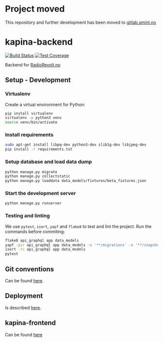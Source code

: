 # Project moved
This repository and further development has been moved to [gitlab.smint.no](https://gitlab.smint.no/kapina/kapina-backend)

# kapina-backend
[![Build Status](https://travis-ci.org/Studentmediene/kapina-backend.svg?branch=dev)](https://travis-ci.org/Studentmediene/kapina-backend)
[![Test Coverage](https://api.codeclimate.com/v1/badges/00e9c6201d2821d81f79/test_coverage)](https://codeclimate.com/github/Studentmediene/kapina-backend/test_coverage)

Backend for [RadioRevolt.no](https://radiorevolt.no)

## Setup - Development

### Virtualenv
Create a virtual environment for Python:

```bash
pip install virtualenv
virtualenv -p python3 venv
source venv/bin/activate
```

### Install requirements

```bash
sudo apt-get install libpq-dev python3-dev zlib1g-dev libjpeg-dev 
pip install -r requirements.txt
```

### Setup database and load data dump
```bash
python manage.py migrate
python manage.py collectstatic
python manage.py loaddata data_models/fixtures/beta_fixtures.json
```

### Start the development server
```bash
python manage.py runserver
```

### Testing and linting
We use `pytest`, `isort`, `yapf` and `flake8`  to test and lint the project.
Run the commands before commiting:
```bash
flake8 api_graphql app data_models
yapf -pir api_graphql app data_models -e '**/migrations' -e '**/snapshots'
isort -rc api_graphql app data_models
pytest
```

## Git conventions
Can be found [here](https://confluence.smint.no/display/IT/Git+conventions).

## Deployment
Is described [here](https://confluence.smint.no/display/IT/Deployment).

## kapina-frontend
Can be found [here](https://github.com/Studentmediene/kapina-frontend)
